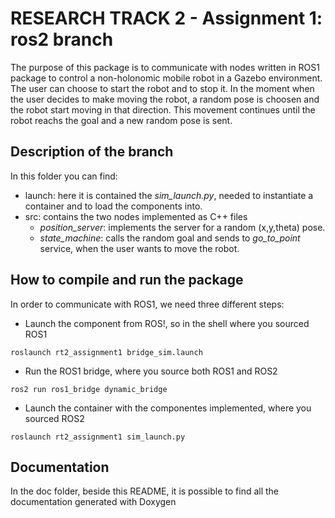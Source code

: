 # RESEARCH TRACK 2 - Assignment 1: ros2 branch
The purpose of this package is to communicate with nodes written in ROS1 package to control a non-holonomic mobile robot in a Gazebo environment. The user can choose to start the robot and to stop it. In the moment when the user decides to make moving the robot, a random pose is choosen and the robot start moving in that direction. This movement continues until the robot reachs the goal and a new random pose is sent. 
## Description of the branch
In this folder you can find: 
- launch: here it is contained the *sim_launch.py*, needed to instantiate a container and to load the components into. 
- src: contains the two nodes implemented as C++ files
  - *position_server*: implements the server for a random (x,y,theta) pose.
  - *state_machine*: calls the random goal and sends to *go_to_point* service, when the user wants to move the robot.
## How to compile and run the package 
In order to communicate with ROS1, we need three different steps: 
- Launch the component from ROS!, so in the shell where you sourced ROS1

```
roslaunch rt2_assignment1 bridge_sim.launch
```
- Run the ROS1 bridge, where you source both ROS1 and ROS2
```
ros2 run ros1_bridge dynamic_bridge
```
- Launch the container with the componentes implemented, where you sourced ROS2
```
roslaunch rt2_assignment1 sim_launch.py
```
## Documentation
In the doc folder, beside this README, it is possible to find all the documentation generated with Doxygen 
